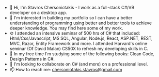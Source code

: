 - 👋 Hi, I'm Stavros Chersoniotakis - I work as a full-stack C#/VB developer on a desktop app.
- 👀 I'm interested in building my portfolio so I can have a better understanding of programming using better and better tools to achieve deeper knowledge. You may find here some of my work.
- ⚙️ I attended an intensive seminar of 500 hrs of C# that included: Html/Css/Javascript, MS SQL, Angular, Node.js, React, ASP.NET, REST, MVC, Razor, Entity Framework and more. I attended Harvard's online seminar (Of David Malan) CS50X to refresh my developing skills in C.
- 🌱 In my free time I'm studying some of the following books: Clean Code, Design Patterns in C#. 
- 💞️ I'm looking to collaborate on C# (and more) on a professional level.
- 📫 How to reach me: chersoniotakis.stavros@gmail.com

<!---
chersonio/chersonio is a ✨ special ✨ repository because its `README.md` (this file) appears on your GitHub profile.
You can click the Preview link to take a look at your changes.
--->

